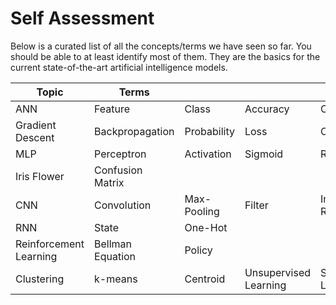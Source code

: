 # Self Assessment

Below is a curated list of all the concepts/terms we have seen so far.
You should be able to at least identify most of them.
They are the basics for the current state-of-the-art artificial intelligence models.

| Topic                  | Terms            |             |                       |                     |      |     |     |     |     |     |
| ---------------------- | ---------------- | ----------- | --------------------- | ------------------- | ---- | --- | --- | --- | --- | --- |
| ANN                    | Feature          | Class       | Accuracy              | Classification      |      |     |     |     |     |     |
| Gradient Descent       | Backpropagation  | Probability | Loss                  | Optimizer           | Adam |     |     |     |     |     |
| MLP                    | Perceptron       | Activation  | Sigmoid               | ReLu                |      |     |     |     |     |     |
| Iris Flower            | Confusion Matrix |             |                       |                     |      |     |     |     |     |     |
| CNN                    | Convolution      | Max-Pooling | Filter                | Impulse Response    |      |     |     |     |     |     |
| RNN                    | State            | One-Hot     |                       |                     |      |     |     |     |     |     |
| Reinforcement Learning | Bellman Equation | Policy      |                       |                     |      |     |     |     |     |     |
| Clustering             | k-means          | Centroid    | Unsupervised Learning | Supervised Learning |      |     |     |     |     |     |
